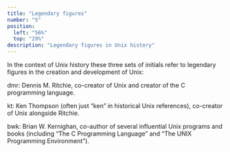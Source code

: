 ```yaml
---
title: "Legendary figures"
number: "5"
position:
  left: "56%"
  top: "29%"
description: "Legendary figures in Unix history"
---
```


In the context of Unix history these three sets of initials refer to legendary
figures in the creation and development of Unix:

dmr: Dennis M. Ritchie, co-creator of Unix and creator of the C programming
language.

kt: Ken Thompson (often just “ken” in historical Unix references), co-creator
of Unix alongside Ritchie.

bwk: Brian W. Kernighan, co-author of several influential Unix programs and
books (including “The C Programming Language” and “The UNIX Programming
Environment”).
